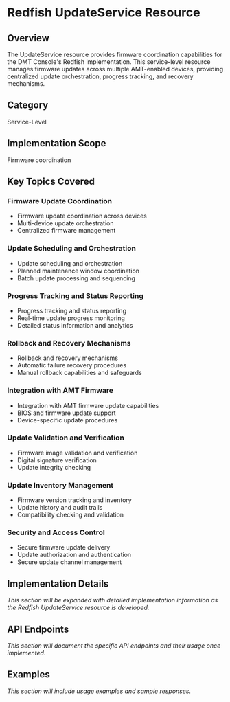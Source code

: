 # Redfish UpdateService Resource

## Overview

The UpdateService resource provides firmware coordination capabilities for the DMT Console's Redfish implementation. This service-level resource manages firmware updates across multiple AMT-enabled devices, providing centralized update orchestration, progress tracking, and recovery mechanisms.

## Category

Service-Level

## Implementation Scope

Firmware coordination

## Key Topics Covered

### Firmware Update Coordination

- Firmware update coordination across devices
- Multi-device update orchestration
- Centralized firmware management

### Update Scheduling and Orchestration

- Update scheduling and orchestration
- Planned maintenance window coordination
- Batch update processing and sequencing

### Progress Tracking and Status Reporting

- Progress tracking and status reporting
- Real-time update progress monitoring
- Detailed status information and analytics

### Rollback and Recovery Mechanisms

- Rollback and recovery mechanisms
- Automatic failure recovery procedures
- Manual rollback capabilities and safeguards

### Integration with AMT Firmware

- Integration with AMT firmware update capabilities
- BIOS and firmware update support
- Device-specific update procedures

### Update Validation and Verification

- Firmware image validation and verification
- Digital signature verification
- Update integrity checking

### Update Inventory Management

- Firmware version tracking and inventory
- Update history and audit trails
- Compatibility checking and validation

### Security and Access Control

- Secure firmware update delivery
- Update authorization and authentication
- Secure update channel management

## Implementation Details

*This section will be expanded with detailed implementation information as the Redfish UpdateService resource is developed.*

## API Endpoints

*This section will document the specific API endpoints and their usage once implemented.*

## Examples

*This section will include usage examples and sample responses.*